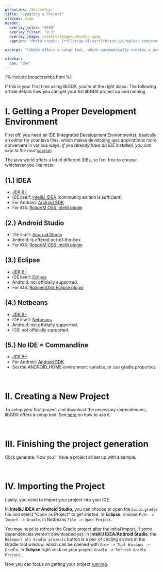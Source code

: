```yaml
---
permalink: /dev/setup/
title: "Creating a Project"
classes: wide
header:
  overlay_color: "#000"
  overlay_filter: "0.3"
  overlay_image: /assets/images/dev/dev.jpeg
  caption: "Photo credit: [**Florian Olivo**](https://unsplash.com/photos/Ek9Znm8lQ1U)"

excerpt: "libGDX offers a setup tool, which automatically creates a project and downloads everything necessary."

sidebar:
  nav: "dev"
---
```


{% include breadcrumbs.html %}

If this is your first time using libGDX, you're at the right place. The following article details how you can get your fist libGDX project up and running.

# I. Getting a Proper Development Environment
First off, you need an IDE (Integrated Development Environments), basically an editor for your java files, which makes developing java applications more convenient in various ways. _If you already have an IDE installed, you can skip to the next [section](/dev/setup/#ii-creating-a-new-project)._

The java world offers a lot of different IDEs, so feel free to choose whichever you like most:

## (1.) IDEA
- [JDK 8+](https://adoptopenjdk.net)
- IDE itself: [IntelliJ IDEA](https://www.jetbrains.com/idea/download/#section=windows) (community edition is sufficient)
- For Android: [Android SDK](https://developer.android.com/studio/releases/platform-tools)
- For iOS: [RoboVM OSS Intellij plugin](http://robovm.mobidevelop.com)

## (2.) Android Studio
- IDE itself: [Android Studio](https://developer.android.com/studio)
- Android: is offered out-of-the-box
- For iOS: [RoboVM OSS Intellij plugin](http://robovm.mobidevelop.com)

## (3.) Eclipse
- [JDK 8+](https://adoptopenjdk.net)
- IDE itself: [Eclipse](https://www.eclipse.org/downloads/)
- Android: not officially supported.
- For iOS: [RobovmOSS Eclipse plugin](http://robovm.mobidevelop.com)

## (4.) Netbeans
- [JDK 8+](https://adoptopenjdk.net)
- IDE itself: [Netbeans](https://netbeans.apache.org/download/index.html)
- Android: not officially supported.
- iOS: not officially supported.

## (5.) No IDE = Commandline
- [JDK 8+](https://adoptopenjdk.net)
- For Android: [Android SDK](https://developer.android.com/studio/releases/platform-tools)
- Set the ANDROID_HOME environment variable, or use gradle.properties

<br/>

# II. Creating a New Project
To setup your first project and download the necessary dependencies, libGDX offers a setup tool. See [here](https://github.com/libgdx/libgdx/wiki/Project-Setup-Gradle) on how to use it.

<br/>

# III. Finishing the project generation
Click generate. Now you'll have a project all set up with a sample.

<br/>

# IV. Importing the Project
Lastly, you need to import your project into your IDE.

In **IntelliJ IDEA or Android Studio**, you can choose to open the `build.gradle` file and select "Open as Project" to get started. In **Eclipse**, choose `File -> Import -> Gradle`, in Netbeans `File -> Open Project`.

You may need to refresh the Gradle project after the initial import, if some dependencies weren't downloaded yet. In **IntelliJ IDEA/Android Studio**, the `Reimport all Gradle projects` button is a pair of circling arrows in the Gradle tool window, which can be opened with `View -> Tool Windows -> Gradle`. In **Eclipse** right click on your project `Gradle -> Refresh Gradle Project`.

Now you can focus on getting your project [running](/dev/running/).
